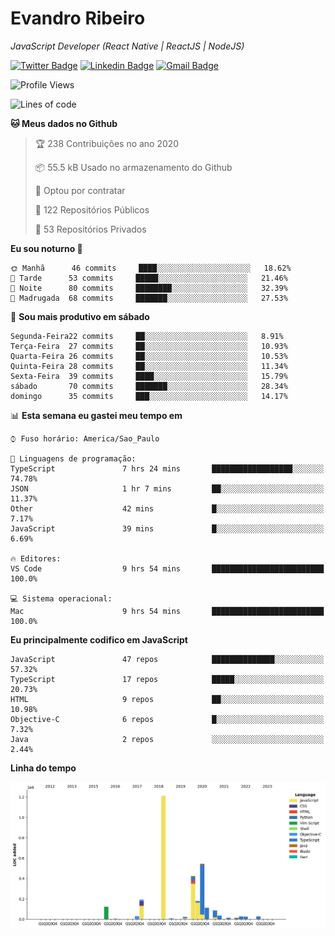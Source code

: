 # Evandro **Ribeiro**

*JavaScript Developer (React Native | ReactJS | NodeJS)*

[![Twitter Badge](https://img.shields.io/badge/-@ribeiroevandro-201B2D?style=flat-square&labelColor=201B2D&logo=twitter&logoColor=white&link=https://twitter.com/ribeiroevandro)](https://twitter.com/ribeiroevandro) 
[![Linkedin Badge](https://img.shields.io/badge/-Evandro%20Ribeiro-201B2D?style=flat-square&logo=Linkedin&logoColor=white&link=https://www.linkedin.com/in/ribeiroevandro)](https://www.linkedin.com/in/ribeiroevandro) 
[![Gmail Badge](https://img.shields.io/badge/-oi@ribeiroevandro.com.br-201B2D?style=flat-square&logo=Gmail&logoColor=white&link=mailto:oi@ribeiroevandro.com.br)](mailto:oi@ribeiroevandro.com.br)


<!--START_SECTION:waka-->
![Profile Views](http://img.shields.io/badge/Visualizac%C3%B5es%20do%20perfil-5-blue)

![Lines of code](https://img.shields.io/badge/Desde%20o%20Hello%20World%20eu%20escrevi-11.6%20million%20linhas%20de%20c%C3%B3digo-blue)

**🐱 Meus dados no Github** 

> 🏆 238 Contribuições no ano 2020
 > 
> 📦 55.5 kB Usado no armazenamento do Github 
 > 
> 💼 Optou por contratar
 > 
> 📜 122 Repositórios Públicos
 > 
> 🔑 53 Repositórios Privados 

**Eu sou noturno 🦉** 

```text
🌞 Manhã      46 commits     ████░░░░░░░░░░░░░░░░░░░░░   18.62% 
🌆 Tarde      53 commits     █████░░░░░░░░░░░░░░░░░░░░   21.46% 
🌃 Noite      80 commits     ████████░░░░░░░░░░░░░░░░░   32.39% 
🌙 Madrugada  68 commits     ███████░░░░░░░░░░░░░░░░░░   27.53%

```
📅 **Sou mais produtivo em sábado** 

```text
Segunda-Feira22 commits     ██░░░░░░░░░░░░░░░░░░░░░░░   8.91% 
Terça-Feira  27 commits     ██░░░░░░░░░░░░░░░░░░░░░░░   10.93% 
Quarta-Feira 26 commits     ██░░░░░░░░░░░░░░░░░░░░░░░   10.53% 
Quinta-Feira 28 commits     ██░░░░░░░░░░░░░░░░░░░░░░░   11.34% 
Sexta-Feira  39 commits     ████░░░░░░░░░░░░░░░░░░░░░   15.79% 
sábado       70 commits     ███████░░░░░░░░░░░░░░░░░░   28.34% 
domingo      35 commits     ███░░░░░░░░░░░░░░░░░░░░░░   14.17%

```


📊 **Esta semana eu gastei meu tempo em** 

```text
⌚︎ Fuso horário: America/Sao_Paulo

💬 Linguagens de programação: 
TypeScript               7 hrs 24 mins       ██████████████████░░░░░░░   74.78% 
JSON                     1 hr 7 mins         ██░░░░░░░░░░░░░░░░░░░░░░░   11.37% 
Other                    42 mins             █░░░░░░░░░░░░░░░░░░░░░░░░   7.17% 
JavaScript               39 mins             █░░░░░░░░░░░░░░░░░░░░░░░░   6.69%

🔥 Editores: 
VS Code                  9 hrs 54 mins       █████████████████████████   100.0%

💻 Sistema operacional: 
Mac                      9 hrs 54 mins       █████████████████████████   100.0%

```

**Eu principalmente codifico em JavaScript** 

```text
JavaScript               47 repos            ██████████████░░░░░░░░░░░   57.32% 
TypeScript               17 repos            █████░░░░░░░░░░░░░░░░░░░░   20.73% 
HTML                     9 repos             ██░░░░░░░░░░░░░░░░░░░░░░░   10.98% 
Objective-C              6 repos             █░░░░░░░░░░░░░░░░░░░░░░░░   7.32% 
Java                     2 repos             ░░░░░░░░░░░░░░░░░░░░░░░░░   2.44%

```


**Linha do tempo**

![Chart not found](https://github.com/ribeiroevandro/ribeiroevandro/blob/master/charts/bar_graph.png) 


<!--END_SECTION:waka-->
